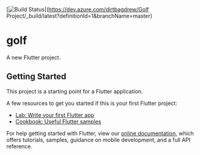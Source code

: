[![Build Status](https://dev.azure.com/dirtbagdrew/Golf%20Project/_apis/build/status/DirtbagDrew.golf?branchName=master)](https://dev.azure.com/dirtbagdrew/Golf Project/_build/latest?definitionId=1&branchName=master)

# golf

A new Flutter project.

## Getting Started

This project is a starting point for a Flutter application.

A few resources to get you started if this is your first Flutter project:

- [Lab: Write your first Flutter app](https://flutter.dev/docs/get-started/codelab)
- [Cookbook: Useful Flutter samples](https://flutter.dev/docs/cookbook)

For help getting started with Flutter, view our
[online documentation](https://flutter.dev/docs), which offers tutorials,
samples, guidance on mobile development, and a full API reference.
